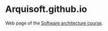 # Arquisoft.github.io

Web page of the <a href="http://arquisoft.github.io">Software architecture course</a>.
